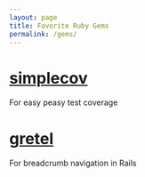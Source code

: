 ```yaml
---
layout: page
title: Favorite Ruby Gems
permalink: /gems/
---
```


# [simplecov](https://github.com/colszowka/simplecov)
For easy peasy test coverage

# [gretel](https://github.com/lassebunk/gretel)
For breadcrumb navigation in Rails
